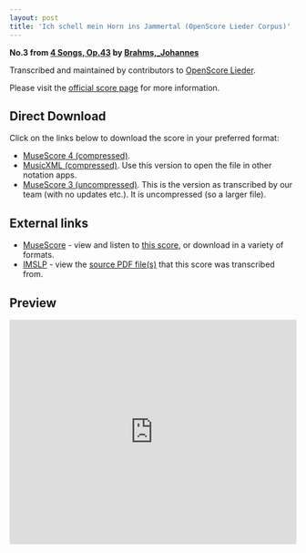 ```yaml
---
layout: post
title: 'Ich schell mein Horn ins Jammertal (OpenScore Lieder Corpus)'
---
```


__No.3 from [4 Songs, Op.43](https://fourscoreandmore.org/openscore/lieder/Brahms%2C_Johannes/4_Songs%2C_Op.43/) by [Brahms,_Johannes](https://fourscoreandmore.org/openscore/lieder/Brahms%2C_Johannes)__

Transcribed and maintained by contributors to [OpenScore Lieder].

Please visit the [official score page] for more information.

[official score page]: https://musescore.com/openscore-lieder-corpus/scores/5067677
[OpenScore Lieder]: https://musescore.com/openscore-lieder-corpus

## Direct Download

Click on the links below to download the score in your preferred format:
- [MuseScore 4 (compressed)](https://fourscoreandmore.org/openscore/lieder/Brahms%2C_Johannes/4_Songs%2C_Op.43/3_Ich_schell_mein_Horn_ins_Jammertal.mscz).
- [MusicXML (compressed)](https://fourscoreandmore.org/openscore/lieder/Brahms%2C_Johannes/4_Songs%2C_Op.43/3_Ich_schell_mein_Horn_ins_Jammertal.mxl). Use this version to open the file in other notation apps.
- [MuseScore 3 (uncompressed)](https://raw.githubusercontent.com/OpenScore/Lieder/refs/heads/main/scores/Brahms%2C_Johannes/4_Songs%2C_Op.43/3_Ich_schell_mein_Horn_ins_Jammertal/lc5067677.mscx). This is the version as transcribed by our team (with no updates etc.). It is uncompressed (so a larger file).

## External links

- [MuseScore] - view and listen to [this score][MuseScore], or download in a variety of formats.
- [IMSLP] - view the [source PDF file(s)][IMSLP] that this score was transcribed from.

[MuseScore]: https://musescore.com/score/5067677
[IMSLP]: https://imslp.org/wiki/Special:ReverseLookup/79666

## Preview

<iframe width="100%" height="394" src="https://musescore.com/openscore-lieder-corpus/scores/5067677/embed" frameborder="0" allowfullscreen allow="autoplay; fullscreen"></iframe>

